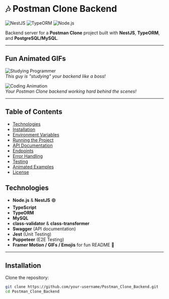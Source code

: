 # 🎶 Postman Clone Backend

![NestJS](https://img.shields.io/badge/NestJS-Backend-red)
![TypeORM](https://img.shields.io/badge/TypeORM-Database-blue)
![Node.js](https://img.shields.io/badge/Node.js-v18-green)

Backend server for a **Postman Clone** project built with **NestJS**, **TypeORM**, and **PostgreSQL/MySQL**.  

---

## Fun Animated GIFs

![Studying Programmer](https://media.giphy.com/media/3o7abKhOpu0NwenH3O/giphy.gif)  
*This guy is "studying" your backend like a boss!*

![Coding Animation](https://media.giphy.com/media/l3vR85PnGsBwu1PFK/giphy.gif)  
*Your Postman Clone backend working hard behind the scenes!*

---

## Table of Contents
- [Technologies](#technologies)
- [Installation](#installation)
- [Environment Variables](#environment-variables)
- [Running the Project](#running-the-project)
- [API Documentation](#api-documentation)
- [Endpoints](#endpoints)
- [Error Handling](#error-handling)
- [Testing](#testing)
- [Animated Examples](#animated-examples)
- [License](#license)

## Technologies
- **Node.js** & **NestJS** 🟢
- **TypeScript**
- **TypeORM**
- **MySQL**
- **class-validator** & **class-transformer**
- **Swagger** (API documentation)
- **Jest** (Unit Testing)
- **Puppeteer** (E2E Testing)
- **Framer Motion / GIFs / Emojis** for fun README 🎉

---

## Installation
Clone the repository:

```bash
git clone https://github.com/your-username/Postman_Clone_Backend.git
cd Postman_Clone_Backend
